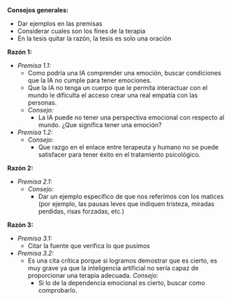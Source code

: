 **Consejos generales:**
- Dar ejemplos en las premisas
- Considerar cuales son los fines de la terapia
- En la tesis quitar la razón, la tesis es solo una oración

**Razón 1:**
- *Premisa 1.1:*
	- Como podría una IA comprender una emoción, buscar condiciones que la IA no cumple para tener emociones.
	- Que la IA no tenga un cuerpo que le permita interactuar con el mundo le dificulta el acceso crear una real empatía con las personas.
	- *Consejo:*
		- La IA puede no tener una perspectiva emocional con respecto al mundo. ¿Que significa tener una emoción?
- *Premisa 1.2:*
	- *Consejo:*
		- Que razgo en el enlace entre terapeuta y humano no se puede satisfacer para tener éxito en el tratamiento psicológico.

**Razón 2:**
- *Premisa 2.1:*
	- *Consejo:*
		- Dar un ejemplo específico de que nos referimos con los matices (por ejemplo, las pausas leves que indiquen tristeza, miradas perdidas, risas forzadas, etc.)

**Razón 3:**
- *Premisa 3.1:*
	- Citar la fuente que verifica lo que pusimos
- *Premisa 3.2:*
	- Es una cita crítica porque si logramos demostrar que es cierto, es muy grave ya que la inteligencia artificial no sería capaz de proporcionar una terapia adecuada.
        *Consejo:*
        - Si lo de la dependencia emocional es cierto, buscar como comprobarlo.
